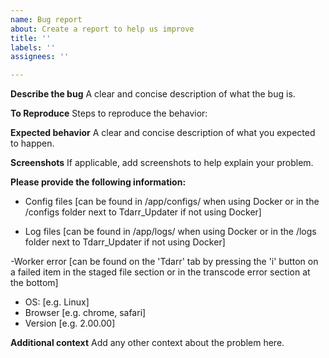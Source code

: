 ```yaml
---
name: Bug report
about: Create a report to help us improve
title: ''
labels: ''
assignees: ''

---
```


**Describe the bug**
A clear and concise description of what the bug is.

**To Reproduce**
Steps to reproduce the behavior:

**Expected behavior**
A clear and concise description of what you expected to happen.

**Screenshots**
If applicable, add screenshots to help explain your problem.

**Please provide the following information:**
- Config files  [can be found in /app/configs/ when using Docker or in the /configs folder next to Tdarr_Updater if not using Docker]

- Log files  [can be found in /app/logs/ when using Docker or in the /logs folder next to Tdarr_Updater if not using Docker]

-Worker error [can be found on the 'Tdarr' tab by pressing the 'i' button on a failed item in the staged file section or in the transcode error section at the bottom]

 - OS: [e.g. Linux]
 - Browser [e.g. chrome, safari]
 - Version [e.g. 2.00.00]


**Additional context**
Add any other context about the problem here.
